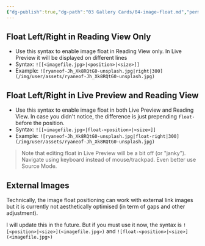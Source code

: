 ```yaml
---
{"dg-publish":true,"dg-path":"03 Gallery Cards/04-image-float.md","permalink":"/03-gallery-cards/04-image-float/","title":"Image Float (Left/Right)","noteIcon":"","updated":"2023-10-27T22:52:17.896+08:00"}
---
```




## Float Left/Right in Reading View Only
- Use this syntax to enable image float in Reading View only. In Live Preview it will be displayed on different lines
- Syntax: `![[<imagefile.jpg>|<position>|<size>]]`
- Example: `![ryaneof-Jh_Xk8RQtG0-unsplash.jpg|right|300](/img/user/assets/ryaneof-Jh_Xk8RQtG0-unsplash.jpg)`

## Float Left/Right in Live Preview and Reading View
- Use this syntax to enable image float in both Live Preview and Reading View. In case you didn't notice, the difference is just prepending `float-` before the position.
- Syntax: `![[<imagefile.jpg>|float-<position>|<size>]]`
- Example: `![ryaneof-Jh_Xk8RQtG0-unsplash.jpg|float-right|300](/img/user/assets/ryaneof-Jh_Xk8RQtG0-unsplash.jpg)`

> Note that editing float in Live Preview will be a bit off (or "janky"). Navigate using keyboard instead of mouse/trackpad. Even better use Source Mode.


## External Images
Technically, the image float positioning can work with external link images but it is currently not aesthetically optimised (in term of gaps and other adjustment).

I will update this in the future. But if you must use it now, the syntax is `![<position>|<size>](<imagefile.jpg>)` and `![float-<position>|<size>](<imagefile.jpg>)`
